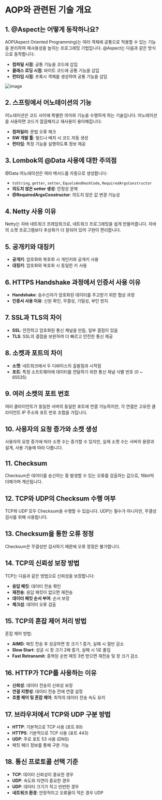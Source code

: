 # AOP와 관련된 기술 개요

## 1. @Aspect는 어떻게 동작하나요?
AOP(Aspect Oriented Programming)는 여러 객체에 공통으로 적용할 수 있는 기능을 분리하여 재사용성을 높이는 프로그래밍 기법입니다. @Aspect는 다음과 같은 방식으로 동작합니다:
- **컴파일 시점**: 공통 기능을 코드에 삽입
- **클래스 로딩 시점**: 바이트 코드에 공통 기능을 삽입
- **런타임 시점**: 프록시 객체를 생성하여 공통 기능을 삽입

![image](https://github.com/user-attachments/assets/fe7494fb-4d29-4a42-af9c-2071e97bb928)


## 2. 스프링에서 어노테이션의 기능
어노테이션은 코드 사이에 특별한 의미와 기능을 수행하게 하는 기술입니다. 어노테이션을 사용하면 코드가 깔끔해지고 재사용이 용이해집니다:
- **컴파일러**: 문법 오류 체크
- **SW 개발 툴**: 빌드나 배치 시 코드 자동 생성
- **런타임**: 특정 기능을 실행하도록 정보 제공

## 3. Lombok의 @Data 사용에 대한 주의점
@Data 어노테이션은 여러 메서드를 자동으로 생성합니다:
- `toString`, `getter`, `setter`, `EqualsAndHashCode`, `RequiredArgsConstructor`
- **의도치 않은 setter 생성**: 안정성 문제
- **@RequiredArgsConstructor**: 의도치 않은 값 변경 가능성

## 4. Netty 사용 이유
Netty는 자바 네트워크 프레임워크로, 네트워크 프로그래밍을 쉽게 만들어줍니다. 자바의 소켓 프로그램보다 추상화가 더 잘되어 있어 구현이 편리합니다.

## 5. 공개키와 대칭키
- **공개키**: 암호화와 복호화 시 개인키와 공개키 사용
- **대칭키**: 암호화와 복호화 시 동일한 키 사용

## 6. HTTPS Handshake 과정에서 인증서 사용 이유
- **Handshake**: 송수신자가 암호화된 데이터를 주고받기 위한 협상 과정
- **인증서 사용 이유**: 신원 확인, 무결성, 기밀성, 부인 방지

## 7. SSL과 TLS의 차이
- **SSL**: 안전하고 암호화된 통신 채널을 만듬, 일부 결점이 있음
- **TLS**: SSL의 결점을 보완하여 더 빠르고 안전한 통신 제공

## 8. 소켓과 포트의 차이
- **소켓**: 네트워크에서 두 디바이스의 출발점과 시작점
- **포트**: 특정 소프트웨어에 데이터를 전달하기 위한 통신 채널 식별 번호 (0 ~ 65535)

## 9. 여러 소켓의 포트 번호
여러 클라이언트가 동일한 서버의 동일한 포트에 연결 가능하지만, 각 연결은 고유한 클라이언트 IP 주소와 포트 번호 조합을 가집니다.

## 10. 사용자의 요청 증가와 소켓 생성
사용자의 요청 증가에 따라 소켓 수는 증가할 수 있지만, 실제 소켓 수는 서버의 용량과 설계, 사용 기술에 따라 다릅니다.

## 11. Checksum
Checksum은 데이터를 송신하는 중 발생할 수 있는 오류를 검출하는 값으로, 16bit씩 더해가며 계산됩니다.

## 12. TCP와 UDP의 Checksum 수행 여부
TCP와 UDP 모두 Checksum을 수행할 수 있습니다. UDP는 필수가 아니지만, 무결성 검사를 위해 사용됩니다.

## 13. Checksum을 통한 오류 정정
Checksum은 무결성만 검사하기 때문에 오류 정정은 불가합니다.

## 14. TCP의 신뢰성 보장 방법
TCP는 다음과 같은 방법으로 신뢰성을 보장합니다:
- **응답 패킷**: 데이터 전송 확인
- **재전송**: 응답 패킷이 없으면 재전송
- **데이터 패킷 순서 부여**: 순서 보장
- **체크섬**: 데이터 오류 검출

## 15. TCP의 혼잡 제어 처리 방법
혼잡 제어 방법:
- **AIMD**: 패킷 전송 후 성공하면 창 크기 1 증가, 실패 시 절반 감소
- **Slow Start**: 성공 시 창 크기 2배 증가, 실패 시 1로 줄임
- **Fast Retransmit**: 중복된 순번 패킷 3번 받으면 재전송 및 창 크기 감소

## 16. HTTP가 TCP를 사용하는 이유
- **신뢰성**: 데이터 전송의 신뢰성 보장
- **연결 지향성**: 데이터 전송 전에 연결 설정
- **흐름 제어 및 혼잡 제어**: 최적의 데이터 전송 속도 유지

## 17. 브라우저에서 TCP와 UDP 구분 방법
- **HTTP**: 기본적으로 TCP 사용 (포트 80)
- **HTTPS**: 기본적으로 TCP 사용 (포트 443)
- **UDP**: 주로 포트 53 사용 (DNS)
- 패킷 헤더 정보를 통해 구분 가능

## 18. 통신 프로토콜 선택 기준
- **TCP**: 데이터 신뢰성이 중요한 경우
- **UDP**: 속도와 지연이 중요한 경우
- **UDP**: 데이터 크기가 작고 빈번한 경우
- **네트워크 환경**: 안정적이고 오류율이 적은 경우 UDP
